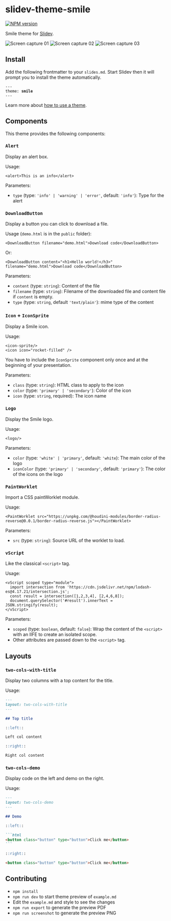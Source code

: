 # slidev-theme-smile

[![NPM version](https://img.shields.io/npm/v/slidev-theme-smile?color=3AB9D4&label=)](https://www.npmjs.com/package/slidev-theme-smile)

Smile theme for [Slidev](https://github.com/slidevjs/slidev).

<!--
  Learn more about how to write a theme:
  https://sli.dev/themes/write-a-theme.html
--->

<!--
  run `npm run dev` to check out the slides for more details of how to start writing a theme
-->

![Screen capture 01](./assets/screencapture-01.png)
![Screen capture 02](./assets/screencapture-02.png)
![Screen capture 03](./assets/screencapture-03.png)

## Install

Add the following frontmatter to your `slides.md`. Start Slidev then it will prompt you to install the theme automatically.

<pre><code>---
theme: <b>smile</b>
---</code></pre>

Learn more about [how to use a theme](https://sli.dev/themes/use).

## Components

This theme provides the following components:

### `Alert`

Display an alert box.

Usage:
```vue
<alert>This is an info</alert>
```

Parameters:

* `type` (type: `'info' | 'warning' | 'error'`, default: `'info'`): Type for the alert

### `DownloadButton`

Display a button you can click to download a file.

Usage (`demo.html` is in the `public` folder):
```vue
<DownloadButton filename="demo.html">Download code</DownloadButton>
```

Or:
```vue
<DownloadButton content="<h1>Hello world!</h3>" filename="demo.html">Download code</DownloadButton>
```

Parameters:

* `content` (type: `string`): Content of the file
* `filename` (type: `string`): Filename of the downloaded file and content file if `content` is empty.
* `type` (type: `string`, default `'text/plain'`): mime type of the content

### `Icon` + `IconSprite`

Display a Smile icon.

Usage:
```vue
<icon-sprite/>
<icon icon="rocket-filled" />
```

You have to include the `IconSprite` component only once and at the beginning of your presentation.

Parameters:

* `class` (type: `string`): HTML class to apply to the icon
* `color` (type: `'primary' | 'secondary'`): Color of the icon
* `icon` (type: `string`, required): The icon name

### `Logo`

Display the Smile logo.

Usage:
```vue
<logo/>
```

Parameters:

* `color` (type: `'white' | 'primary'`, default: `'white`): The main color of the logo
* `iconColor` (type: `'primary' | 'secondary'`, default: `'primary'`): The color of the icons on the logo

### `PaintWorklet`

Import a CSS paintWorklet module.

Usage:
```vue
<PaintWorklet src="https://unpkg.com/@houdini-modules/border-radius-reverse@0.0.1/border-radius-reverse.js"></PaintWorklet>
```

Parameters:

* `src` (type: `string`): Source URL of the worklet to load.

### `vScript`

Like the classical `<script>` tag.

Usage:
```vue
<vScript scoped type="module">
  import intersection from 'https://cdn.jsdelivr.net/npm/lodash-es@4.17.21/intersection.js';
  const result = intersection([1,2,3,4], [2,4,6,8]);
  document.querySelector('#result').innerText = JSON.stringify(result);
</vScript>
```

Parameters:

* `scoped` (type: `boolean`, default: `false`): Wrap the content of the `<script>` with an IIFE to create an isolated scope.
* Other attributes are passed down to the `<script>` tag.

## Layouts

### `two-cols-with-title`

Display two columns with a top content for the title.

Usage:
~~~md
---
layout: two-cols-with-title
---

## Top title

::left::

Left col content

::right::

Right col content
~~~

### `two-cols-demo`

Display code on the left and demo on the right.

Usage:
~~~md
---
layout: two-cols-demo
---

## Demo

::left::

```html
<button class="button" type="button">Click me</button>
```

::right::

<button class="button" type="button">Click me</button>
~~~

## Contributing

- `npm install`
- `npm run dev` to start theme preview of `example.md`
- Edit the `example.md` and style to see the changes
- `npm run export` to generate the preview PDF
- `npm run screenshot` to generate the preview PNG
